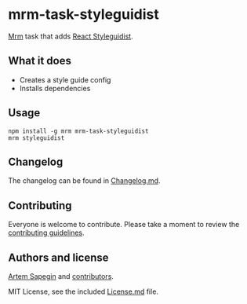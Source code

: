 # mrm-task-styleguidist

[Mrm](https://github.com/sapegin/mrm) task that adds [React Styleguidist](https://react-styleguidist.js.org/).

## What it does

* Creates a style guide config
* Installs dependencies

## Usage

```
npm install -g mrm mrm-task-styleguidist
mrm styleguidist
```

## Changelog

The changelog can be found in [Changelog.md](Changelog.md).

## Contributing

Everyone is welcome to contribute. Please take a moment to review the [contributing guidelines](../Contributing.md).

## Authors and license

[Artem Sapegin](http://sapegin.me) and [contributors](https://github.com/sapegin/mrm-task-styleguidist/graphs/contributors).

MIT License, see the included [License.md](License.md) file.
